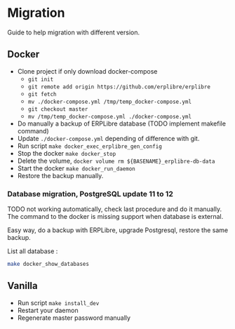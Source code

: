# Migration

Guide to help migration with different version.

## Docker

- Clone project if only download docker-compose
    - `git init`
    - `git remote add origin https://github.com/erplibre/erplibre`
    - `git fetch`
    - `mv ./docker-compose.yml /tmp/temp_docker-compose.yml`
    - `git checkout master`
    - `mv /tmp/temp_docker-compose.yml ./docker-compose.yml`
- Do manually a backup of ERPLibre database (TODO implement makefile command)
- Update `./docker-compose.yml` depending of difference with git.
- Run script `make docker_exec_erplibre_gen_config`
- Stop the docker `make docker_stop`
- Delete the volume, `docker volume rm ${BASENAME}_erplibre-db-data`
- Start the docker `make docker_run_daemon`
- Restore the backup manually.

### Database migration, PostgreSQL update 11 to 12

TODO not working automatically, check last procedure and do it manually. The command to the docker is missing support when database is external.

Easy way, do a backup with ERPLibre, upgrade Postgresql, restore the same backup.

List all database :

```bash
make docker_show_databases
```

## Vanilla

- Run script `make install_dev`
- Restart your daemon
- Regenerate master password manually
